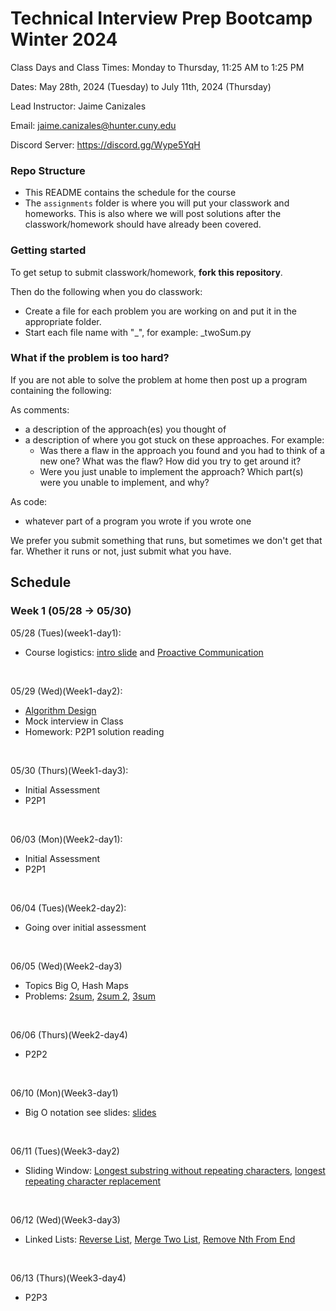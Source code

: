# Technical Interview Prep Bootcamp Winter 2024

Class Days and Class Times: Monday to Thursday, 11:25 AM to 1:25 PM  

Dates: May 28th, 2024 (Tuesday) to July 11th, 2024 (Thursday)    

Lead Instructor: Jaime Canizales 

Email: jaime.canizales@hunter.cuny.edu 

Discord Server:  https://discord.gg/Wype5YqH


### Repo Structure

- This README contains the schedule for the course 
- The `assignments` folder is where you will put your classwork and homeworks. This is also where we will post solutions after the classwork/homework should have already been covered.

### Getting started 

To get setup to submit classwork/homework, **fork this repository**.

Then do the following when you do classwork:

- Create a file for each problem you are working on and put it in the appropriate folder.
- Start each file name with "_", for example: _twoSum.py

### What if the problem is too hard?

If you are not able to solve the problem at home then post up a
program containing the following:

As comments:

- a description of the approach(es) you thought of
- a description of where you got stuck on these approaches. For
  example:
    - Was there a flaw in the approach you found and you had to think
      of a new one? What was the flaw? How did you try to get around
      it?
    - Were you just unable to implement the approach? Which part(s)
      were you unable to implement, and why?

As code:

- whatever part of a program you wrote if you wrote one

We prefer you submit something that runs, but sometimes we don't get
that far. Whether it runs or not, just submit what you have.

## Schedule

### Week 1 (05/28 -> 05/30)

05/28 (Tues)(week1-day1):
* Course logistics: [intro slide](https://docs.google.com/presentation/d/1HxYDPJ9DJlKNy_gWoWs1IxQDlA36q1EI-9gavfyxdTg/edit#slide=id.p) and [Proactive Communication](https://drive.google.com/open?id=1JnOmY-O1lBDT_lRfCodLAURgY_2tEc9i1cRzqhba_-E)
<br>

05/29 (Wed)(Week1-day2):
* [Algorithm Design](https://drive.google.com/open?id=1tC0INmICkZ68ODaRQL92oFkV04XIp2_1K68Ow7W8Nl4)
* Mock interview in Class
* Homework: P2P1 solution reading
<br>

05/30 (Thurs)(Week1-day3):
* Initial Assessment
* P2P1
<br> 

06/03 (Mon)(Week2-day1):
* Initial Assessment
* P2P1 
<br>

06/04 (Tues)(Week2-day2):
* Going over initial assessment
<br>
  
06/05 (Wed)(Week2-day3)
* Topics Big O, Hash Maps
* Problems: [2sum](https://leetcode.com/problems/two-sum/description/), [2sum 2](https://leetcode.com/problems/two-sum-ii-input-array-is-sorted/description/), [3sum](https://leetcode.com/problems/3sum/description/)
<br>

06/06 (Thurs)(Week2-day4)
* P2P2
<br>

06/10 (Mon)(Week3-day1)
* Big O notation see slides: [slides](https://docs.google.com/presentation/d/1IWTae8WKRWPVQwRZd4HFyScnBESiECZAnfh4gb_tzvQ/edit#slide=id.p)
<br>

06/11 (Tues)(Week3-day2)
* Sliding Window: [Longest substring without repeating characters](https://leetcode.com/problems/longest-substring-without-repeating-characters/description/), [longest repeating character replacement](https://leetcode.com/problems/longest-repeating-character-replacement/description/)
<br>


06/12 (Wed)(Week3-day3)
* Linked Lists: [Reverse List](https://leetcode.com/problems/reverse-linked-list/description/), [Merge Two List](https://leetcode.com/problems/merge-two-sorted-lists/description/), [Remove Nth From End](https://leetcode.com/problems/remove-nth-node-from-end-of-list/description/)
<br>

06/13 (Thurs)(Week3-day4)
* P2P3 
<br>


